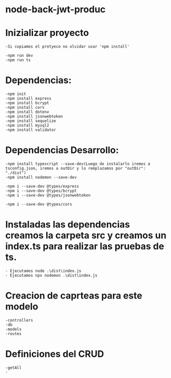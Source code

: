# node-back-jwt-produc

# Inizializar proyecto

    -Si copiamos el protyeco no olvidar usar 'npm install'

    -npm run dev
    -npm run ts

# Dependencias:

    -npm init
    -npm install express 
    -npm install bcrypt 
    -npm install cors 
    -npm install dotenv
    -npm install jsonwebtoken
    -npm install sequelize 
    -npm install mysql2
    -npm install validator


# Dependencias Desarrollo:

    -npm install typescript --save-dev(Luego de instalarlo iremos a tsconfig.json, iremos a outDir y lo remplazamos por "outDir": "./dist")
    -npm install nodemon --save-dev

    -npm i --save-dev @types/express
    -npm i --save-dev @types/bcrypt
    -npm i --save-dev @types/jsonwebtoken

    -npm i --save-dev @types/cors

# Instaladas las dependencias creamos la carpeta src y creamos un index.ts para realizar las pruebas de ts.

    - Ejecutamos node .\dist\index.js 
    - Ejecutamos npx nodemon .\dist\index.js

# Creacion de caprteas para este modelo

    -controllers
    -db
    -models
    -routes


# Definiciones del CRUD

    -getAll 
    -
